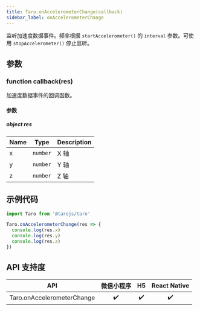 ```yaml
---
title: Taro.onAccelerometerChange(callback)
sidebar_label: onAccelerometerChange
---
```


监听加速度数据事件。频率根据 `startAccelerometer()` 的 `interval` 参数。可使用 `stopAccelerometer()` 停止监听。

<!-- 使用方式同 [`wx.onAccelerometerChange`](https://developers.weixin.qq.com/miniprogram/dev/api/wx.onAccelerometerChange.html)。 -->

## 参数

### function callback(res)

加速度数据事件的回调函数。

#### 参数

##### object res

| Name | Type | Description |
| --- | --- | --- |
| x | <code>number</code> | X 轴 |
| y | <code>number</code> | Y 轴 |
| z | <code>number</code> | Z 轴 |

## 示例代码

```jsx
import Taro from '@tarojs/taro'

Taro.onAccelerometerChange(res => {
  console.log(res.x)
  console.log(res.y)
  console.log(res.z)
})
```

## API 支持度

| API | 微信小程序 | H5 | React Native |
| :-: | :-: | :-: | :-: |
| Taro.onAccelerometerChange | ✔️ | ✔️ |  ✔️ |
